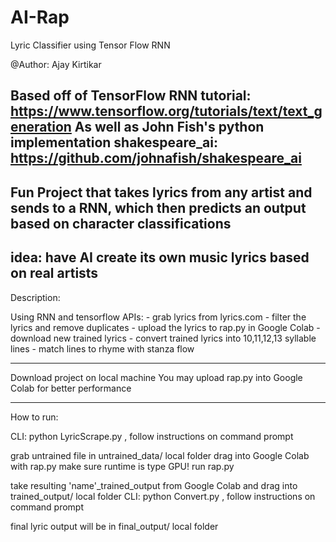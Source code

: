 # AI-Rap
Lyric Classifier using Tensor Flow RNN

@Author: Ajay Kirtikar

Based off of TensorFlow RNN tutorial: https://www.tensorflow.org/tutorials/text/text_generation
As well as John Fish's python implementation shakespeare_ai: https://github.com/johnafish/shakespeare_ai
-----------------------------------------------------------------------------
Fun Project that takes lyrics from any artist and sends to a RNN, 
which then predicts an output based on character classifications
-----------------------------------------------------------------------------
idea: have AI create its own music lyrics based on real artists
-----------------------------------------------------------------------------

Description:  

Using RNN and tensorflow APIs:
    - grab lyrics from lyrics.com
    - filter the lyrics and remove duplicates
    - upload the lyrics to rap.py in Google Colab
    - download new trained lyrics
    - convert trained lyrics into 10,11,12,13 syllable lines
    - match lines to rhyme with stanza flow

-----------------------------------------------------------------------------

Download project on local machine
You may upload rap.py into Google Colab for better performance

-----------------------------------------------------------------------------

How to run:

CLI: python LyricScrape.py , follow instructions on command prompt

grab untrained file in untrained_data/ local folder
drag into Google Colab with rap.py
make sure runtime is type GPU!
run rap.py


take resulting 'name'_trained_output from Google Colab and drag into trained_output/ local folder
CLI: python Convert.py , follow instructions on command prompt

final lyric output will be in final_output/ local folder
